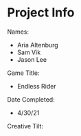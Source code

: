 # Project Info

Names:
- Aria Altenburg
- Sam Vik
- Jason Lee

Game Title:
- Endless Rider

Date Completed:
- 4/30/21

Creative Tilt:

